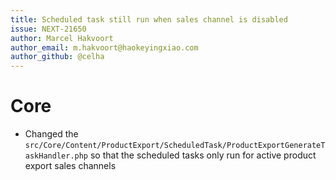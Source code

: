 ```yaml
---
title: Scheduled task still run when sales channel is disabled
issue: NEXT-21650
author: Marcel Hakvoort
author_email: m.hakvoort@haokeyingxiao.com
author_github: @celha
---
```


# Core
* Changed the `src/Core/Content/ProductExport/ScheduledTask/ProductExportGenerateTaskHandler.php` so that the scheduled tasks only run for active product export sales channels
